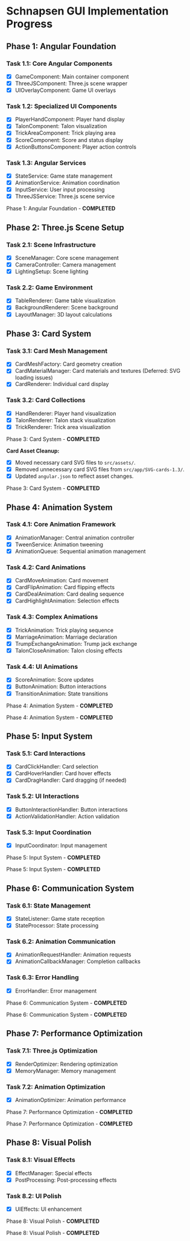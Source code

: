 # Schnapsen GUI Implementation Progress

## Phase 1: Angular Foundation

### Task 1.1: Core Angular Components
- [x] GameComponent: Main container component
- [x] ThreeJSComponent: Three.js scene wrapper
- [x] UIOverlayComponent: Game UI overlays

### Task 1.2: Specialized UI Components
- [x] PlayerHandComponent: Player hand display
- [x] TalonComponent: Talon visualization
- [x] TrickAreaComponent: Trick playing area
- [x] ScoreComponent: Score and status display
- [x] ActionButtonsComponent: Player action controls

### Task 1.3: Angular Services
- [x] StateService: Game state management
- [x] AnimationService: Animation coordination
- [x] InputService: User input processing
- [x] ThreeJSService: Three.js scene service

Phase 1: Angular Foundation - **COMPLETED**

## Phase 2: Three.js Scene Setup
### Task 2.1: Scene Infrastructure
- [x] SceneManager: Core scene management
- [x] CameraController: Camera management
- [x] LightingSetup: Scene lighting

### Task 2.2: Game Environment
- [x] TableRenderer: Game table visualization
- [x] BackgroundRenderer: Scene background
- [x] LayoutManager: 3D layout calculations

## Phase 3: Card System
### Task 3.1: Card Mesh Management
- [x] CardMeshFactory: Card geometry creation
- [x] CardMaterialManager: Card materials and textures (Deferred: SVG loading issues)
- [x] CardRenderer: Individual card display

### Task 3.2: Card Collections
- [x] HandRenderer: Player hand visualization
- [x] TalonRenderer: Talon stack visualization
- [x] TrickRenderer: Trick area visualization

Phase 3: Card System - **COMPLETED**

**Card Asset Cleanup:**
- [x] Moved necessary card SVG files to `src/assets/`.
- [x] Removed unnecessary card SVG files from `src/app/SVG-cards-1.3/`.
- [x] Updated `angular.json` to reflect asset changes.

Phase 3: Card System - **COMPLETED**

## Phase 4: Animation System
### Task 4.1: Core Animation Framework
- [x] AnimationManager: Central animation controller
- [x] TweenService: Animation tweening
- [x] AnimationQueue: Sequential animation management

### Task 4.2: Card Animations
- [x] CardMoveAnimation: Card movement
- [x] CardFlipAnimation: Card flipping effects
- [x] CardDealAnimation: Card dealing sequence
- [x] CardHighlightAnimation: Selection effects

### Task 4.3: Complex Animations
- [x] TrickAnimation: Trick playing sequence
- [x] MarriageAnimation: Marriage declaration
- [x] TrumpExchangeAnimation: Trump jack exchange
- [x] TalonCloseAnimation: Talon closing effects

### Task 4.4: UI Animations
- [x] ScoreAnimation: Score updates
- [x] ButtonAnimation: Button interactions
- [x] TransitionAnimation: State transitions

Phase 4: Animation System - **COMPLETED**

Phase 4: Animation System - **COMPLETED**

## Phase 5: Input System
### Task 5.1: Card Interactions
- [x] CardClickHandler: Card selection
- [x] CardHoverHandler: Card hover effects
- [x] CardDragHandler: Card dragging (if needed)

### Task 5.2: UI Interactions
- [x] ButtonInteractionHandler: Button interactions
- [x] ActionValidationHandler: Action validation

### Task 5.3: Input Coordination
- [x] InputCoordinator: Input management

Phase 5: Input System - **COMPLETED**

Phase 5: Input System - **COMPLETED**

## Phase 6: Communication System
### Task 6.1: State Management
- [x] StateListener: Game state reception
- [x] StateProcessor: State processing

### Task 6.2: Animation Communication
- [x] AnimationRequestHandler: Animation requests
- [x] AnimationCallbackManager: Completion callbacks

### Task 6.3: Error Handling
- [x] ErrorHandler: Error management

Phase 6: Communication System - **COMPLETED**

Phase 6: Communication System - **COMPLETED**

## Phase 7: Performance Optimization
### Task 7.1: Three.js Optimization
- [x] RenderOptimizer: Rendering optimization
- [x] MemoryManager: Memory management

### Task 7.2: Animation Optimization
- [x] AnimationOptimizer: Animation performance

Phase 7: Performance Optimization - **COMPLETED**

Phase 7: Performance Optimization - **COMPLETED**

## Phase 8: Visual Polish
### Task 8.1: Visual Effects
- [x] EffectManager: Special effects
- [x] PostProcessing: Post-processing effects

### Task 8.2: UI Polish
- [x] UIEffects: UI enhancement

Phase 8: Visual Polish - **COMPLETED**

Phase 8: Visual Polish - **COMPLETED**
